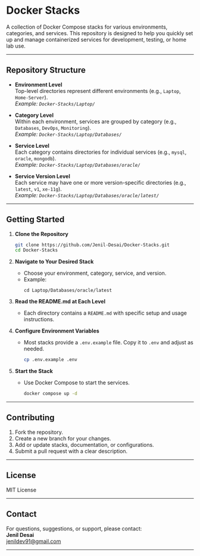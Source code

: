 # Docker Stacks

A collection of Docker Compose stacks for various environments, categories, and services. This repository is designed to help you quickly set up and manage containerized services for development, testing, or home lab use.

---

## Repository Structure

- **Environment Level**  
  Top-level directories represent different environments (e.g., `Laptop`, `Home-Server`).  
  _Example: `Docker-Stacks/Laptop/`_

- **Category Level**  
  Within each environment, services are grouped by category (e.g., `Databases`, `DevOps`, `Monitoring`).  
  _Example: `Docker-Stacks/Laptop/Databases/`_

- **Service Level**  
  Each category contains directories for individual services (e.g., `mysql`, `oracle`, `mongodb`).  
  _Example: `Docker-Stacks/Laptop/Databases/oracle/`_

- **Service Version Level**  
  Each service may have one or more version-specific directories (e.g., `latest`, `v1`, `xe-11g`).  
  _Example: `Docker-Stacks/Laptop/Databases/oracle/latest/`_

---

## Getting Started

1. **Clone the Repository**
   ```sh
   git clone https://github.com/Jenil-Desai/Docker-Stacks.git
   cd Docker-Stacks
   ```

2. **Navigate to Your Desired Stack**
   - Choose your environment, category, service, and version.
   - Example:
     ```
     cd Laptop/Databases/oracle/latest
     ```

3. **Read the README.md at Each Level**
   - Each directory contains a `README.md` with specific setup and usage instructions.

4. **Configure Environment Variables**
   - Most stacks provide a `.env.example` file. Copy it to `.env` and adjust as needed.
     ```sh
     cp .env.example .env
     ```

5. **Start the Stack**
   - Use Docker Compose to start the services.
     ```sh
     docker compose up -d
     ```

---

## Contributing

1. Fork the repository.
2. Create a new branch for your changes.
3. Add or update stacks, documentation, or configurations.
4. Submit a pull request with a clear description.

---

## License

MIT License

---

## Contact

For questions, suggestions, or support, please contact:  
**Jenil Desai**  
[jenildev91@gmail.com](mailto:jenildev91@gmail.com)

---